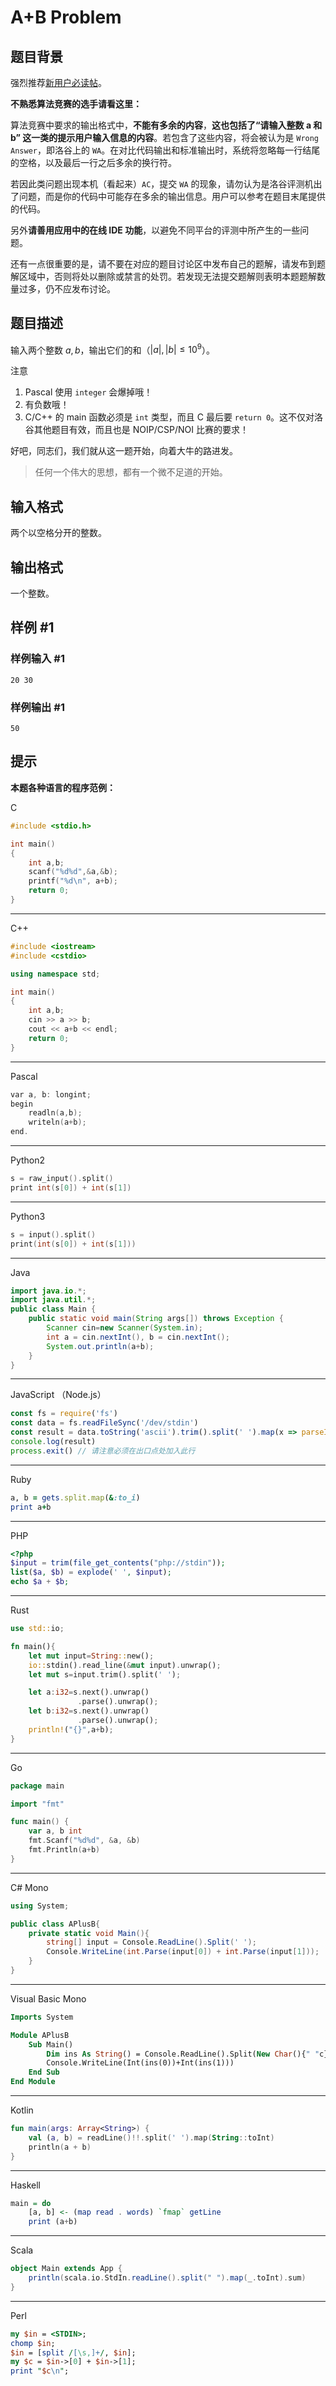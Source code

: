 # A+B Problem

## 题目背景

强烈推荐[新用户必读帖](/discuss/show/241461)。

**不熟悉算法竞赛的选手请看这里：**

算法竞赛中要求的输出格式中，**不能有多余的内容**，**这也包括了“请输入整数 a 和 b” 这一类的提示用户输入信息的内容**。若包含了这些内容，将会被认为是 `Wrong Answer`，即洛谷上的 `WA`。在对比代码输出和标准输出时，系统将忽略每一行结尾的空格，以及最后一行之后多余的换行符。

若因此类问题出现本机（看起来）`AC`，提交 `WA` 的现象，请勿认为是洛谷评测机出了问题，而是你的代码中可能存在多余的输出信息。用户可以参考在题目末尾提供的代码。

另外**请善用应用中的在线 IDE 功能**，以避免不同平台的评测中所产生的一些问题。

还有一点很重要的是，请不要在对应的题目讨论区中发布自己的题解，请发布到题解区域中，否则将处以删除或禁言的处罚。若发现无法提交题解则表明本题题解数量过多，仍不应发布讨论。

## 题目描述

输入两个整数 $a, b$，输出它们的和（$|a|,|b| \le {10}^9$）。

注意

1. Pascal 使用 `integer` 会爆掉哦！
2. 有负数哦！
3. C/C++ 的 main 函数必须是 `int` 类型，而且 C 最后要 `return 0`。这不仅对洛谷其他题目有效，而且也是 NOIP/CSP/NOI 比赛的要求！

好吧，同志们，我们就从这一题开始，向着大牛的路进发。

> 任何一个伟大的思想，都有一个微不足道的开始。

## 输入格式

两个以空格分开的整数。

## 输出格式

一个整数。

## 样例 #1

### 样例输入 #1

```
20 30
```

### 样例输出 #1

```
50
```

## 提示

**本题各种语言的程序范例：**

C
```c
#include <stdio.h>

int main()
{
    int a,b;
    scanf("%d%d",&a,&b);
    printf("%d\n", a+b);
    return 0;
}
```
----------------

C++
```cpp
#include <iostream>
#include <cstdio>

using namespace std;

int main()
{
    int a,b;
    cin >> a >> b;
    cout << a+b << endl;
    return 0;
}
```
----------------

Pascal
```cpp
var a, b: longint;
begin
    readln(a,b);
    writeln(a+b);
end.
```
-----------------

Python2

```cpp
s = raw_input().split()
print int(s[0]) + int(s[1])
```
-----------------

Python3

```cpp
s = input().split()
print(int(s[0]) + int(s[1]))
```
-----------------

Java
```java
import java.io.*;
import java.util.*;
public class Main {
    public static void main(String args[]) throws Exception {
        Scanner cin=new Scanner(System.in);
        int a = cin.nextInt(), b = cin.nextInt();
        System.out.println(a+b);
    }
}
```
-----------------

JavaScript （Node.js）

```javascript
const fs = require('fs')
const data = fs.readFileSync('/dev/stdin')
const result = data.toString('ascii').trim().split(' ').map(x => parseInt(x)).reduce((a, b) => a + b, 0)
console.log(result)
process.exit() // 请注意必须在出口点处加入此行
```

-----------------

Ruby

```ruby
a, b = gets.split.map(&:to_i)
print a+b
```

-----------------

PHP

```php
<?php
$input = trim(file_get_contents("php://stdin"));
list($a, $b) = explode(' ', $input);
echo $a + $b;
```

-----------------

Rust

```rust
use std::io;

fn main(){
    let mut input=String::new();
    io::stdin().read_line(&mut input).unwrap();
    let mut s=input.trim().split(' ');

    let a:i32=s.next().unwrap()
               .parse().unwrap();
    let b:i32=s.next().unwrap()
               .parse().unwrap();
    println!("{}",a+b);
}
```

-----------------

Go

```go
package main

import "fmt"

func main() {
    var a, b int
    fmt.Scanf("%d%d", &a, &b)
    fmt.Println(a+b)
}
```

-----------------

C# Mono

```cs
using System;

public class APlusB{
    private static void Main(){
        string[] input = Console.ReadLine().Split(' ');
        Console.WriteLine(int.Parse(input[0]) + int.Parse(input[1]));
    }
}
```

------------------

Visual Basic Mono

```vb
Imports System

Module APlusB
    Sub Main()
        Dim ins As String() = Console.ReadLine().Split(New Char(){" "c})
        Console.WriteLine(Int(ins(0))+Int(ins(1)))
    End Sub
End Module
```

------------------

Kotlin

```kotlin
fun main(args: Array<String>) {
    val (a, b) = readLine()!!.split(' ').map(String::toInt)
    println(a + b)
}
```

------------------

Haskell

```haskell
main = do
    [a, b] <- (map read . words) `fmap` getLine
    print (a+b)
```

------------------

Scala

```scala
object Main extends App {
    println(scala.io.StdIn.readLine().split(" ").map(_.toInt).sum)
}
```

------------------

Perl

```perl
my $in = <STDIN>;
chomp $in;
$in = [split /[\s,]+/, $in];
my $c = $in->[0] + $in->[1];
print "$c\n";
```